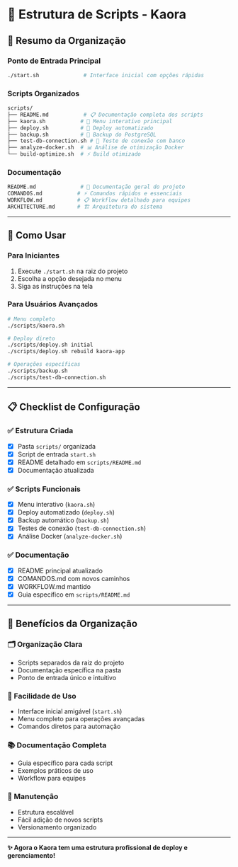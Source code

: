 # 📂 Estrutura de Scripts - Kaora

## 🎯 Resumo da Organização

### Ponto de Entrada Principal
```bash
./start.sh              # Interface inicial com opções rápidas
```

### Scripts Organizados
```bash
scripts/
├── README.md           # 📋 Documentação completa dos scripts  
├── kaora.sh           # 🎯 Menu interativo principal
├── deploy.sh          # 🚀 Deploy automatizado
├── backup.sh          # 💾 Backup do PostgreSQL
├── test-db-connection.sh # 🔌 Teste de conexão com banco
├── analyze-docker.sh  # 📊 Análise de otimização Docker
└── build-optimize.sh  # ⚡ Build otimizado
```

### Documentação
```bash
README.md              # 📖 Documentação geral do projeto
COMANDOS.md           # ⚡ Comandos rápidos e essenciais
WORKFLOW.md           # 📋 Workflow detalhado para equipes
ARCHITECTURE.md       # 🏗️ Arquitetura do sistema
```

---

## 🚀 Como Usar

### Para Iniciantes
1. Execute `./start.sh` na raiz do projeto
2. Escolha a opção desejada no menu
3. Siga as instruções na tela

### Para Usuários Avançados
```bash
# Menu completo
./scripts/kaora.sh

# Deploy direto
./scripts/deploy.sh initial
./scripts/deploy.sh rebuild kaora-app

# Operações específicas
./scripts/backup.sh
./scripts/test-db-connection.sh
```

---

## 📋 Checklist de Configuração

### ✅ Estrutura Criada
- [x] Pasta `scripts/` organizada
- [x] Script de entrada `start.sh`
- [x] README detalhado em `scripts/README.md`
- [x] Documentação atualizada

### ✅ Scripts Funcionais
- [x] Menu interativo (`kaora.sh`)
- [x] Deploy automatizado (`deploy.sh`)
- [x] Backup automático (`backup.sh`)
- [x] Testes de conexão (`test-db-connection.sh`)
- [x] Análise Docker (`analyze-docker.sh`)

### ✅ Documentação
- [x] README principal atualizado
- [x] COMANDOS.md com novos caminhos
- [x] WORKFLOW.md mantido
- [x] Guia específico em `scripts/README.md`

---

## 🎯 Benefícios da Organização

### 🗂️ Organização Clara
- Scripts separados da raiz do projeto
- Documentação específica na pasta
- Ponto de entrada único e intuitivo

### 👥 Facilidade de Uso
- Interface inicial amigável (`start.sh`)
- Menu completo para operações avançadas
- Comandos diretos para automação

### 📚 Documentação Completa
- Guia específico para cada script
- Exemplos práticos de uso
- Workflow para equipes

### 🔄 Manutenção
- Estrutura escalável
- Fácil adição de novos scripts
- Versionamento organizado

---

**✨ Agora o Kaora tem uma estrutura profissional de deploy e gerenciamento!**

